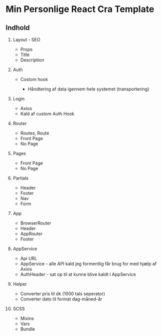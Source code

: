 # Min Personlige React Cra Template

## Indhold


1. Layout - SEO

    * Props 
    * Title
    * Description
    
2. Auth

    * Costom hook
    
        * Håndtering af data igennem hele systemet (transportering)
    
3. Login

    * Axios
    * Kald af custom Auth Hook 

4. Router

    * Routes, Route
    * Front Page
    * No Page
    
5. Pages

    * Front Page 
    * No Page
    
6. Partials

    * Header
    * Footer
    * Nav
    * Form
    
7. App
    
    * BrowserRouter
    * Header
    * AppRouter
    * Footer
    
8. AppService

    * Api URL
    * AppService - alle API kald jeg formentlig får brug for med hjælp af Axios
    * AuthHeader - sat op til at kunne blive kaldt i AppService
    
    
9. Helper
    * Converter pris til dk (1000 tals seperator)
    * Converter dato til format dag-måned-år
    
    
10. SCSS
    * Mixins
    * Vars
    * Bundle